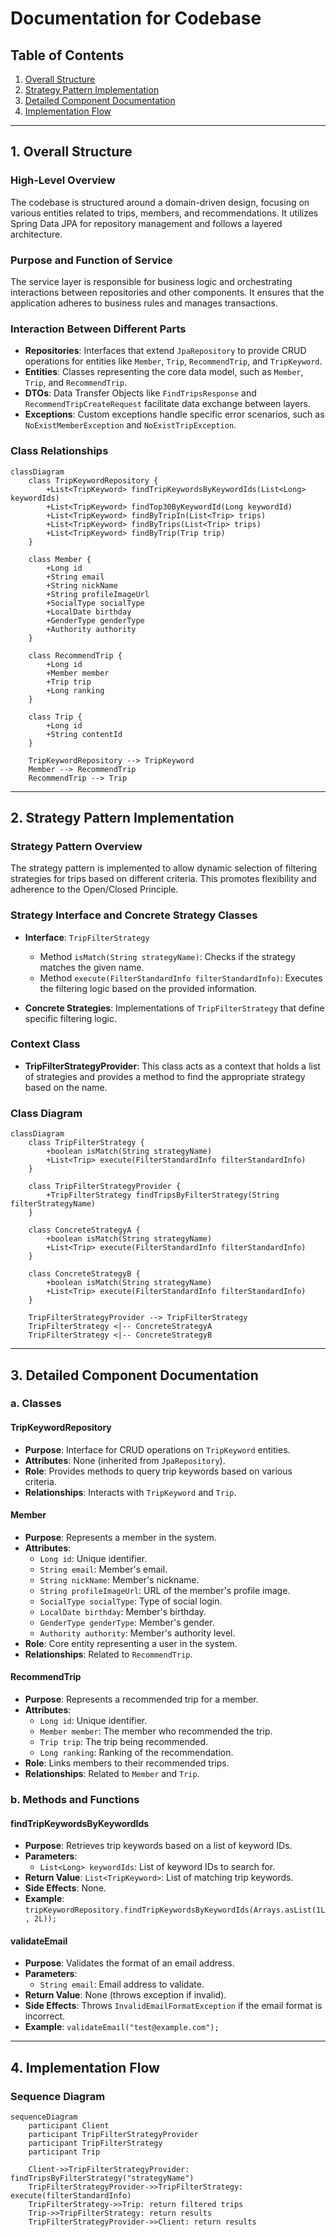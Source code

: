 # Documentation for Codebase

## Table of Contents
1. [Overall Structure](#overall-structure)
2. [Strategy Pattern Implementation](#strategy-pattern-implementation)
3. [Detailed Component Documentation](#detailed-component-documentation)
4. [Implementation Flow](#implementation-flow)

---

## 1. Overall Structure

### High-Level Overview
The codebase is structured around a domain-driven design, focusing on various entities related to trips, members, and recommendations. It utilizes Spring Data JPA for repository management and follows a layered architecture.

### Purpose and Function of Service
The service layer is responsible for business logic and orchestrating interactions between repositories and other components. It ensures that the application adheres to business rules and manages transactions.

### Interaction Between Different Parts
- **Repositories**: Interfaces that extend `JpaRepository` to provide CRUD operations for entities like `Member`, `Trip`, `RecommendTrip`, and `TripKeyword`.
- **Entities**: Classes representing the core data model, such as `Member`, `Trip`, and `RecommendTrip`.
- **DTOs**: Data Transfer Objects like `FindTripsResponse` and `RecommendTripCreateRequest` facilitate data exchange between layers.
- **Exceptions**: Custom exceptions handle specific error scenarios, such as `NoExistMemberException` and `NoExistTripException`.

### Class Relationships
```mermaid
classDiagram
    class TripKeywordRepository {
        +List<TripKeyword> findTripKeywordsByKeywordIds(List<Long> keywordIds)
        +List<TripKeyword> findTop30ByKeywordId(Long keywordId)
        +List<TripKeyword> findByTripIn(List<Trip> trips)
        +List<TripKeyword> findByTrips(List<Trip> trips)
        +List<TripKeyword> findByTrip(Trip trip)
    }

    class Member {
        +Long id
        +String email
        +String nickName
        +String profileImageUrl
        +SocialType socialType
        +LocalDate birthday
        +GenderType genderType
        +Authority authority
    }

    class RecommendTrip {
        +Long id
        +Member member
        +Trip trip
        +Long ranking
    }

    class Trip {
        +Long id
        +String contentId
    }

    TripKeywordRepository --> TripKeyword
    Member --> RecommendTrip
    RecommendTrip --> Trip
```

---

## 2. Strategy Pattern Implementation

### Strategy Pattern Overview
The strategy pattern is implemented to allow dynamic selection of filtering strategies for trips based on different criteria. This promotes flexibility and adherence to the Open/Closed Principle.

### Strategy Interface and Concrete Strategy Classes
- **Interface**: `TripFilterStrategy`
  - Method `isMatch(String strategyName)`: Checks if the strategy matches the given name.
  - Method `execute(FilterStandardInfo filterStandardInfo)`: Executes the filtering logic based on the provided information.

- **Concrete Strategies**: Implementations of `TripFilterStrategy` that define specific filtering logic.

### Context Class
- **TripFilterStrategyProvider**: This class acts as a context that holds a list of strategies and provides a method to find the appropriate strategy based on the name.

### Class Diagram
```mermaid
classDiagram
    class TripFilterStrategy {
        +boolean isMatch(String strategyName)
        +List<Trip> execute(FilterStandardInfo filterStandardInfo)
    }

    class TripFilterStrategyProvider {
        +TripFilterStrategy findTripsByFilterStrategy(String filterStrategyName)
    }

    class ConcreteStrategyA {
        +boolean isMatch(String strategyName)
        +List<Trip> execute(FilterStandardInfo filterStandardInfo)
    }

    class ConcreteStrategyB {
        +boolean isMatch(String strategyName)
        +List<Trip> execute(FilterStandardInfo filterStandardInfo)
    }

    TripFilterStrategyProvider --> TripFilterStrategy
    TripFilterStrategy <|-- ConcreteStrategyA
    TripFilterStrategy <|-- ConcreteStrategyB
```

---

## 3. Detailed Component Documentation

### a. Classes

#### TripKeywordRepository
- **Purpose**: Interface for CRUD operations on `TripKeyword` entities.
- **Attributes**: None (inherited from `JpaRepository`).
- **Role**: Provides methods to query trip keywords based on various criteria.
- **Relationships**: Interacts with `TripKeyword` and `Trip`.

#### Member
- **Purpose**: Represents a member in the system.
- **Attributes**:
  - `Long id`: Unique identifier.
  - `String email`: Member's email.
  - `String nickName`: Member's nickname.
  - `String profileImageUrl`: URL of the member's profile image.
  - `SocialType socialType`: Type of social login.
  - `LocalDate birthday`: Member's birthday.
  - `GenderType genderType`: Member's gender.
  - `Authority authority`: Member's authority level.
- **Role**: Core entity representing a user in the system.
- **Relationships**: Related to `RecommendTrip`.

#### RecommendTrip
- **Purpose**: Represents a recommended trip for a member.
- **Attributes**:
  - `Long id`: Unique identifier.
  - `Member member`: The member who recommended the trip.
  - `Trip trip`: The trip being recommended.
  - `Long ranking`: Ranking of the recommendation.
- **Role**: Links members to their recommended trips.
- **Relationships**: Related to `Member` and `Trip`.

### b. Methods and Functions

#### findTripKeywordsByKeywordIds
- **Purpose**: Retrieves trip keywords based on a list of keyword IDs.
- **Parameters**:
  - `List<Long> keywordIds`: List of keyword IDs to search for.
- **Return Value**: `List<TripKeyword>`: List of matching trip keywords.
- **Side Effects**: None.
- **Example**: `tripKeywordRepository.findTripKeywordsByKeywordIds(Arrays.asList(1L, 2L));`

#### validateEmail
- **Purpose**: Validates the format of an email address.
- **Parameters**:
  - `String email`: Email address to validate.
- **Return Value**: None (throws exception if invalid).
- **Side Effects**: Throws `InvalidEmailFormatException` if the email format is incorrect.
- **Example**: `validateEmail("test@example.com");`

---

## 4. Implementation Flow

### Sequence Diagram
```mermaid
sequenceDiagram
    participant Client
    participant TripFilterStrategyProvider
    participant TripFilterStrategy
    participant Trip

    Client->>TripFilterStrategyProvider: findTripsByFilterStrategy("strategyName")
    TripFilterStrategyProvider->>TripFilterStrategy: execute(filterStandardInfo)
    TripFilterStrategy->>Trip: return filtered trips
    Trip->>TripFilterStrategy: return results
    TripFilterStrategyProvider->>Client: return results
```
